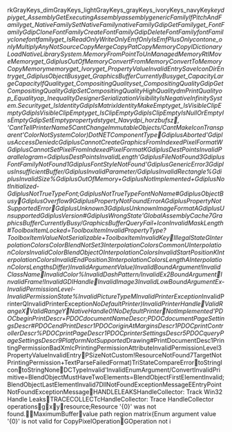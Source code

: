 rkGrayKey s_dimGrayKey s_lightGrayKey s_grayKey s_ivoryKey s_navyKey _key dpiy get_Assembly GetExecutingAssembly assembly genericFamily lfPitchAndFamily get_NativeFamily SetNativeFamily _nativeFamily GdipGetFamily get_FontFamily GdipCloneFontFamily CreateFontFamily GdipDeleteFontFamily _fontFamily clonefontfamily get_IsReadOnly WriteOnly EmfOnly IsEmfPlusOnly contone_only Multiply Any NotSourceCopy MergeCopy PatCopy MemoryCopy IDictionary LoadNativeLibrary System.Memory FromPointToUnManagedMemory RtlMoveMemory get_GdiplusOutOfMemory ConvertFromMemory ConvertToMemory CopyMemory memory get_Ivory get_PropertyValueInvalidEntry SaveIconDirEntry get_GdiplusObjectBusy get_GraphicsBufferCurrentlyBusy get_Capacity LargeCapacity lfQuality get_CompositingQuality set_CompositingQuality GdipGetCompositingQuality GdipSetCompositingQuality HighQuality dmPrintQuality op_Equality op_Inequality DesignerSerializationVisibility IsNegativeInfinity System.Security get_IsIdentity GdipIsMatrixIdentity MakeEmpty get_IsVisibleClipEmpty GdipIsVisibleClipEmpty get_IsClipEmpty GdipIsClipEmpty IsNullOrEmpty IsEmpty GdipSetEmpty property dsty get_Navy dpi_horz bufsz    ,    'C a n t T e l l P r i n t e r N a m e  5C a n t C h a n g e I m m u t a b l e O b j e c t s  /C a n t M a k e I c o n T r a n s p a r e n t  'C o l o r N o t S y s t e m C o l o r  )D o t N E T _ C o m p o n e n t T y p e  G d i p l u s A b o r t e d  'G d i p l u s A c c e s s D e n i e d  cG d i p l u s C a n n o t C r e a t e G r a p h i c s F r o m I n d e x e d P i x e l F o r m a t  WG d i p l u s C a n n o t S e t P i x e l F r o m I n d e x e d P i x e l F o r m a t  KG d i p l u s D e s t P o i n t s I n v a l i d P a r a l l e l o g r a m  =G d i p l u s D e s t P o i n t s I n v a l i d L e n g t h  'G d i p l u s F i l e N o t F o u n d  3G d i p l u s F o n t F a m i l y N o t F o u n d  1G d i p l u s F o n t S t y l e N o t F o u n d  'G d i p l u s G e n e r i c E r r o r  3G d i p l u s I n s u f f i c i e n t B u f f e r  /G d i p l u s I n v a l i d P a r a m e t e r  /G d i p l u s I n v a l i d R e c t a n g l e  %G d i p l u s I n v a l i d S i z e  %G d i p l u s O u t O f M e m o r y  +G d i p l u s N o t I m p l e m e n t e d  +G d i p l u s N o t I n i t i a l i z e d  -G d i p l u s N o t T r u e T y p e F o n t  ;G d i p l u s N o t T r u e T y p e F o n t _ N o N a m e  #G d i p l u s O b j e c t B u s y  G d i p l u s O v e r f l o w  9G d i p l u s P r o p e r t y N o t F o u n d E r r o r  AG d i p l u s P r o p e r t y N o t S u p p o r t e d E r r o r  G d i p l u s U n k n o w n  3G d i p l u s U n k n o w n I m a g e F o r m a t  AG d i p l u s U n s u p p o r t e d G d i p l u s V e r s i o n  #G d i p l u s W r o n g S t a t e  'G l o b a l A s s e m b l y C a c h e  7G r a p h i c s B u f f e r C u r r e n t l y B u s y  /G r a p h i c s B u f f e r Q u e r y F a i l  +I c o n I n v a l i d M a s k L e n g t h  #T o o l b o x I t e m L o c k e d  =T o o l b o x I t e m I n v a l i d P r o p e r t y T y p e  ?T o o l b o x I t e m V a l u e N o t S e r i a l i z a b l e  +T o o l b o x I t e m I n v a l i d K e y  I l l e g a l S t a t e  GI n t e r p o l a t i o n C o l o r s C o l o r B l e n d N o t S e t  3I n t e r p o l a t i o n C o l o r s C o m m o n  UI n t e r p o l a t i o n C o l o r s I n v a l i d C o l o r B l e n d O b j e c t  OI n t e r p o l a t i o n C o l o r s I n v a l i d S t a r t P o s i t i o n  KI n t e r p o l a t i o n C o l o r s I n v a l i d E n d P o s i t i o n  3I n t e r p o l a t i o n C o l o r s L e n g t h  AI n t e r p o l a t i o n C o l o r s L e n g t h s D i f f e r  )I n v a l i d A r g u m e n t V a l u e  )I n v a l i d B o u n d A r g u m e n t  !I n v a l i d C l a s s N a m e  I n v a l i d C o l o r  %I n v a l i d D a s h P a t t e r n  /I n v a l i d E x 2 B o u n d A r g u m e n t  I n v a l i d F r a m e  !I n v a l i d G D I H a n d l e  I n v a l i d I m a g e  3I n v a l i d L o w B o u n d A r g u m e n t E x  -I n v a l i d P e r m i s s i o n L e v e l  -I n v a l i d P e r m i s s i o n S t a t e  %I n v a l i d P i c t u r e T y p e  MI n v a l i d P r i n t e r E x c e p t i o n _ I n v a l i d P r i n t e r  QI n v a l i d P r i n t e r E x c e p t i o n _ N o D e f a u l t P r i n t e r  )I n v a l i d P r i n t e r H a n d l e  V a l i d R a n g e X  V a l i d R a n g e Y  N a t i v e H a n d l e 0  !N o D e f a u l t P r i n t e r  N o t I m p l e m e n t e d  'P D O C b e g i n P r i n t D e s c r  +P D O C d o c u m e n t N a m e D e s c r  ;P D O C d o c u m e n t P a g e S e t t i n g s D e s c r  #P D O C e n d P r i n t D e s c r  1P D O C o r i g i n A t M a r g i n s D e s c r  1P D O C p r i n t C o n t r o l l e r D e s c r  %P D O C p r i n t P a g e D e s c r  1P D O C p r i n t e r S e t t i n g s D e s c r  5P D O C q u e r y P a g e S e t t i n g s D e s c r  9P l a t f o r m N o t S u p p o r t e d _ D r a w i n g  #P r i n t D o c u m e n t D e s c  1P r i n t i n g P e r m i s s i o n B a d X m l  cP r i n t i n g P e r m i s s i o n A t t r i b u t e I n v a l i d P e r m i s s i o n L e v e l  3P r o p e r t y V a l u e I n v a l i d E n t r y  P S i z e N o t C u s t o m  !R e s o u r c e N o t F o u n d  7T a r g e t N o t P r i n t i n g P e r m i s s i o n  +T e x t P a r s e F a i l e d F o r m a t  )T r i S t a t e C o m p a r e E r r o r  t o S t r i n g I c o n  t o S t r i n g N o n e  D C T y p e I n v a l i d  'I n v a l i d E n u m A r g u m e n t  /C o n v e r t I n v a l i d P r i m i t i v e  =B l e n d O b j e c t M u s t H a v e T w o E l e m e n t s  =B l e n d O b j e c t F i r s t E l e m e n t I n v a l i d  ;B l e n d O b j e c t L a s t E l e m e n t I n v a l i d  7D l l N o t F o u n d E x c e p t i o n M e s s a g e  EE n t r y P o i n t N o t F o u n d E x c e p t i o n M e s s a g e  H A N D L E L E A K  SH a n d l e C o l l e c t o r :   T r a c k   W i n 3 2   H a n d l e   L e a k s  T R A C E C O L L E C T  cH a n d l e C o l l e c t o r :   T r a c e   H a n d l e C o l l e c t o r   o p e r a t i o n s  g  x  y  r e s o u r c e  ;R e s o u r c e   ' { 0 } '   w a s   n o t   f o u n d . M a x i m u m B u f f e r  v a l u e  	p a t h  r e g i o n  m a t r i x  {E n u m   a r g u m e n t   v a l u e   ' { 0 } '   i s   n o t   v a l i d   f o r   C o p y P i x e l O p e r a t i o n GO p e r a t i o n   n o t   i 